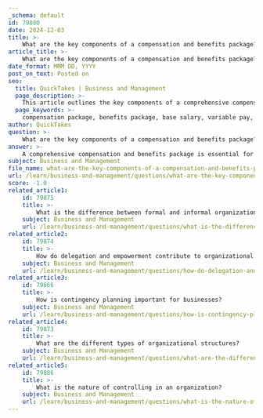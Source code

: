 ```yaml
---
_schema: default
id: 79880
date: 2024-12-03
title: >-
    What are the key components of a compensation and benefits package?
article_title: >-
    What are the key components of a compensation and benefits package?
date_format: MMM DD, YYYY
post_on_text: Posted on
seo:
  title: QuickTakes | Business and Management
  page_description: >-
    This article outlines the key components of a comprehensive compensation and benefits package essential for attracting and retaining employees.
  page_keywords: >-
    compensation package, benefits package, base salary, variable pay, health insurance, retirement plans, paid time off, life insurance, disability insurance, flexible work arrangements, wellness programs, stock options, training opportunities, recognition programs, employee incentives
author: QuickTakes
question: >-
    What are the key components of a compensation and benefits package?
answer: >-
    A comprehensive compensation and benefits package is essential for attracting, retaining, and motivating employees. The key components of such a package typically include:\n\n1. **Base Salary**: This is the fixed amount of money an employee earns, usually expressed as an annual salary or hourly wage. It serves as the foundation of the compensation package.\n\n2. **Variable Pay**: This includes bonuses, commissions, and other performance-related pay that can fluctuate based on individual or company performance. Variable pay incentivizes employees to meet or exceed performance targets.\n\n3. **Benefits**: Employee benefits are crucial for providing financial protection and enhancing work-life balance. Common benefits include:\n   - **Health Insurance**: Coverage for medical expenses, often including dental and vision care.\n   - **Retirement Savings Plans**: Such as 401(k) plans, which may include employer matching contributions.\n   - **Paid Time Off (PTO)**: This encompasses vacation days, sick leave, and personal days.\n   - **Life and Disability Insurance**: Financial protection for employees and their families in case of unforeseen events.\n\n4. **Perks**: These are additional non-monetary benefits that enhance the employee experience. Examples include:\n   - **Flexible Work Arrangements**: Options for remote work or flexible hours.\n   - **Wellness Programs**: Initiatives that promote physical and mental health, such as gym memberships or wellness challenges.\n   - **At-Work Perks**: Free snacks, meals, or recreational facilities available at the workplace.\n\n5. **Stock Options or Equity**: Some companies offer employees the opportunity to purchase stock at a discounted rate or provide equity as part of their compensation, aligning employee interests with company performance.\n\n6. **Training and Development Opportunities**: Investing in employees' professional growth through training programs, workshops, or tuition reimbursement can be a valuable component of a compensation package.\n\n7. **Recognition Programs**: These programs reward employees for their contributions and achievements, fostering a culture of appreciation and motivation.\n\nA well-rounded compensation and benefits package not only ensures financial security for employees but also demonstrates an employer's commitment to their well-being, ultimately contributing to higher job satisfaction and retention rates.
subject: Business and Management
file_name: what-are-the-key-components-of-a-compensation-and-benefits-package.md
url: /learn/business-and-management/questions/what-are-the-key-components-of-a-compensation-and-benefits-package
score: -1.0
related_article1:
    id: 79875
    title: >-
        What is the difference between formal and informal organization?
    subject: Business and Management
    url: /learn/business-and-management/questions/what-is-the-difference-between-formal-and-informal-organization
related_article2:
    id: 79874
    title: >-
        How do delegation and empowerment contribute to organizational effectiveness?
    subject: Business and Management
    url: /learn/business-and-management/questions/how-do-delegation-and-empowerment-contribute-to-organizational-effectiveness
related_article3:
    id: 79866
    title: >-
        How is contingency planning important for businesses?
    subject: Business and Management
    url: /learn/business-and-management/questions/how-is-contingency-planning-important-for-businesses
related_article4:
    id: 79873
    title: >-
        What are the different types of organizational structures?
    subject: Business and Management
    url: /learn/business-and-management/questions/what-are-the-different-types-of-organizational-structures
related_article5:
    id: 79886
    title: >-
        What is the nature of controlling in an organization?
    subject: Business and Management
    url: /learn/business-and-management/questions/what-is-the-nature-of-controlling-in-an-organization
---
```


&nbsp;